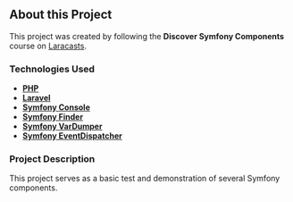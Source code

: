## About this Project

This project was created by following the **Discover Symfony Components** course on [Laracasts](https://laracasts.com/series/discover-symfony-components).

### Technologies Used

- [**PHP**](https://www.php.net/)
- [**Laravel**](https://laravel.com/)
- [**Symfony Console**](https://symfony.com/doc/current/components/console.html)
- [**Symfony Finder**](https://symfony.com/doc/current/components/finder.html)
- [**Symfony VarDumper**](https://symfony.com/doc/current/components/var_dumper.html)
- [**Symfony EventDispatcher**](https://symfony.com/doc/current/components/event_dispatcher.html)

### Project Description

This project serves as a basic test and demonstration of several Symfony components.
